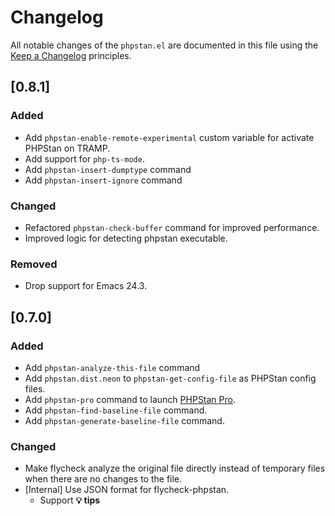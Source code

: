 # Changelog

All notable changes of the `phpstan.el` are documented in this file using the [Keep a Changelog](https://keepachangelog.com/) principles.

<!-- ## Unreleased -->

## [0.8.1]

### Added

* Add `phpstan-enable-remote-experimental` custom variable for activate PHPStan on TRAMP.
* Add support for `php-ts-mode`.
* Add `phpstan-insert-dumptype` command
* Add `phpstan-insert-ignore` command

### Changed

* Refactored `phpstan-check-buffer` command for improved performance.
* Improved logic for detecting phpstan executable.

### Removed

* Drop support for Emacs 24.3.

## [0.7.0]

### Added

* Add `phpstan-analyze-this-file` command
* Add `phpstan.dist.neon` to `phpstan-get-config-file` as PHPStan config files.
* Add `phpstan-pro` command to launch [PHPStan Pro].
* Add `phpstan-find-baseline-file` command.
* Add `phpstan-generate-baseline-file` command.

[PHPStan Pro]: https://phpstan.org/blog/introducing-phpstan-pro

### Changed

* Make flycheck analyze the original file directly instead of temporary files when there are no changes to the file.
* [Internal] Use JSON format for flycheck-phpstan.
  * Support **💡 tips**
